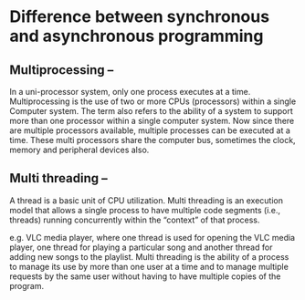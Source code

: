 # Difference between synchronous and asynchronous programming 
## Multiprocessing –
In a uni-processor system, only one process executes at a time.
Multiprocessing is the use of two or more CPUs (processors) within a single Computer system. The term also refers to the ability of a system to support more than one processor within a single computer system. Now since there are multiple processors available, multiple processes can be executed at a time. These multi processors share the computer bus, sometimes the clock, memory and peripheral devices also.
 
## Multi threading –
A thread is a basic unit of CPU utilization. Multi threading is an execution model that allows a single process to have multiple code segments (i.e., threads) running concurrently within the “context” of that process.

e.g. VLC media player, where one thread is used for opening the VLC media player, one thread for playing a particular song and another thread for adding new songs to the playlist.
Multi threading is the ability of a process to manage its use by more than one user at a time and to manage multiple requests by the same user without having to have multiple copies of the program.
